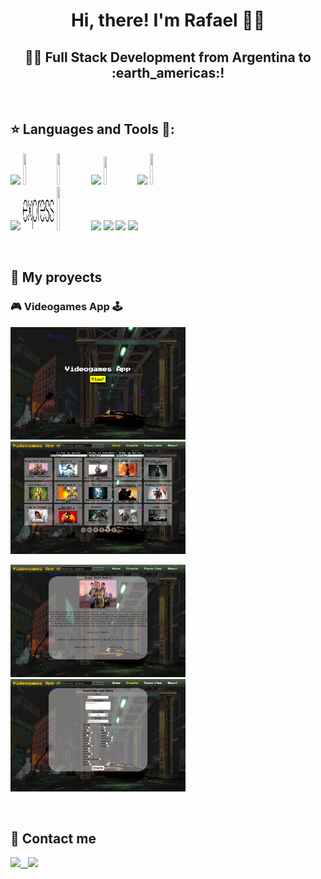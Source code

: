 <h1 align="center">
Hi, there! I'm Rafael 🙋‍♂️
</h1>
<h2 align="center">
👨‍💻 Full Stack Development from Argentina to :earth_americas:!
</h2>

&nbsp;&nbsp;


## :star: Languages and Tools 🔨:

<p>
  <code><img width="10%" src="https://www.vectorlogo.zone/logos/w3_html5/w3_html5-ar21.svg"></code>
  <code><img width="10%" height="50px" src="http://1000marcas.net/wp-content/uploads/2021/02/CSS-Logo.png"></code>
  <code><img width="10%" height="50px" src="https://openclipart.org/download/272343/1486640684.svg"></code>
  <code><img width="10%" src="https://www.vectorlogo.zone/logos/reactjs/reactjs-ar21.svg"></code>
  <code><img width="10%" height="45" src="https://cdn.worldvectorlogo.com/logos/redux.svg"></code>
  <code><img width="10%" src="https://www.vectorlogo.zone/logos/getbootstrap/getbootstrap-ar21.svg"></code>
  <code><img width="10%" height="50px" src="https://cdn.worldvectorlogo.com/logos/material-ui-1.svg"></code>
  <br />
  <code><img width="10%" src="https://www.vectorlogo.zone/logos/nodejs/nodejs-ar21.svg"></code>
  <code><img width="10%" height='50px' src="https://github.com/rafamossetto/rafamossetto/blob/main/logos/expressjs.svg"></code>
  <code><img width="10%" height="70px"src="https://infinapps.com/wp-content/uploads/2018/10/mongodb-logo.png"></code>
  <code><img width="10%" src="https://vistapointe.net/images/mongoose-noda-wallpaper-6.jpg"></code>
  <code><img width="10%" src="https://www.vectorlogo.zone/logos/postgresql/postgresql-ar21.svg"></code>
  <code><img width="10%" src="https://www.vectorlogo.zone/logos/sequelizejs/sequelizejs-ar21.svg"></code>
  <code><img width="10%" src="https://www.vectorlogo.zone/logos/git-scm/git-scm-ar21.svg"></code>
  <br />
</p>

&nbsp;

## :pushpin: My proyects
  <h3> 🎮 Videogames App 🕹</h3>
<p>
  <a><img width='280px' height='180px' src="https://github.com/rafamossetto/rafamossetto/blob/main/screenshots/landing.png"></a>
  <a><img width='280px' height='180px' src="https://github.com/rafamossetto/rafamossetto/blob/main/screenshots/home.png"></a>
</p>
<p>
  <a><img width='280px' height='180px' src="https://github.com/rafamossetto/rafamossetto/blob/main/screenshots/game.png"></a>
  <a><img width='280px' height='180px'' src="https://github.com/rafamossetto/rafamossetto/blob/main/screenshots/form.png"></a>
</p>

<!-- <h3>Proyectname</h3>
<p>
  <a><img src="https://github.com/WanCirone/wancirone/blob/main/images/pedidotopia/tabla.jpg"></a>
  <a><img src="https://github.com/WanCirone/wancirone/blob/main/images/pedidotopia/nuevoprod.png"></a>
  <a><img src="https://github.com/WanCirone/wancirone/blob/main/images/pedidotopia/imagen.png"></a>
</p>  -->
&nbsp;

## :paperclip: Contact me
<span >
<a href="https://www.linkedin.com/in/rafamossetto" ><img width="5%" src="https://image.flaticon.com/icons/png/512/174/174857.png"> &nbsp;
<a href="mailto:mossettorafael@gmail.com" ><img width="5%" src="https://upload.wikimedia.org/wikipedia/commons/thumb/7/7e/Gmail_icon_%282020%29.svg/800px-Gmail_icon_%282020%29.svg.png">
</span>

